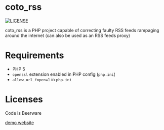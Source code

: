 coto_rss
===
[![LICENSE](https://img.shields.io/badge/license-beerware-blue.svg)](LICENSE.md)

coto_rss is a PHP project capable of correcting faulty RSS feeds rampaging around the internet (can also be used as an RSS feeds proxy)

Requirements
===

* PHP 5
* `openssl` extension enabled in PHP config (`php.ini`)
* `allow_url_fopen=1` in `php.ini`

Licenses
===
Code is Beerware

[demo website](http://albirew.fr/bordel/coto_rss.php)
